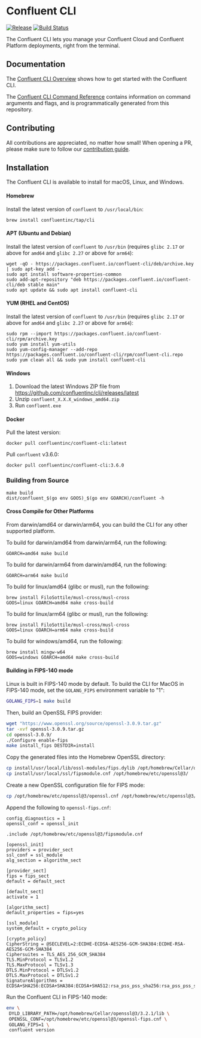 # Confluent CLI

[![Release](https://img.shields.io/github/v/release/confluentinc/cli)](https://github.com/confluentinc/cli/releases/latest)
[![Build Status](https://semaphore.ci.confluent.io/badges/cli/branches/main.svg?style=shields&key=36d1298e-932a-4d04-8cd0-2483a2a6ab85)](https://semaphore.ci.confluent.io/projects/cli)

The Confluent CLI lets you manage your Confluent Cloud and Confluent Platform deployments, right from the terminal.

## Documentation

The [Confluent CLI Overview](https://docs.confluent.io/confluent-cli/current/overview.html) shows how to get started with the Confluent CLI.

The [Confluent CLI Command Reference](https://docs.confluent.io/confluent-cli/current/command-reference/index.html)
contains information on command arguments and flags, and is programmatically generated from this repository.

## Contributing

All contributions are appreciated, no matter how small!
When opening a PR, please make sure to follow our [contribution guide](CONTRIBUTING.md).

## Installation

The Confluent CLI is available to install for macOS, Linux, and Windows.

#### Homebrew

Install the latest version of `confluent` to `/usr/local/bin`:

    brew install confluentinc/tap/cli

#### APT (Ubuntu and Debian)

Install the latest version of `confluent` to `/usr/bin` (requires `glibc 2.17` or above for `amd64` and `glibc 2.27` or above for `arm64`):

    wget -qO - https://packages.confluent.io/confluent-cli/deb/archive.key | sudo apt-key add -
    sudo apt install software-properties-common
    sudo add-apt-repository "deb https://packages.confluent.io/confluent-cli/deb stable main"
    sudo apt update && sudo apt install confluent-cli

#### YUM (RHEL and CentOS)

Install the latest version of `confluent` to `/usr/bin` (requires `glibc 2.17` or above for `amd64` and `glibc 2.27` or above for `arm64`):

    sudo rpm --import https://packages.confluent.io/confluent-cli/rpm/archive.key
    sudo yum install yum-utils
    sudo yum-config-manager --add-repo https://packages.confluent.io/confluent-cli/rpm/confluent-cli.repo
    sudo yum clean all && sudo yum install confluent-cli

#### Windows

1. Download the latest Windows ZIP file from https://github.com/confluentinc/cli/releases/latest
2. Unzip `confluent_X.X.X_windows_amd64.zip`
3. Run `confluent.exe`

#### Docker

Pull the latest version:

    docker pull confluentinc/confluent-cli:latest

Pull `confluent` v3.6.0:

    docker pull confluentinc/confluent-cli:3.6.0

### Building from Source

    make build
    dist/confluent_$(go env GOOS)_$(go env GOARCH)/confluent -h

#### Cross Compile for Other Platforms

From darwin/amd64 or darwin/arm64, you can build the CLI for any other supported platform.

To build for darwin/amd64 from darwin/arm64, run the following:

    GOARCH=amd64 make build

To build for darwin/arm64 from darwin/amd64, run the following:

    GOARCH=arm64 make build

To build for linux/amd64 (glibc or musl), run the following:

    brew install FiloSottile/musl-cross/musl-cross
    GOOS=linux GOARCH=amd64 make cross-build

To build for linux/arm64 (glibc or musl), run the following:

    brew install FiloSottile/musl-cross/musl-cross
    GOOS=linux GOARCH=arm64 make cross-build

To build for windows/amd64, run the following:

    brew install mingw-w64
    GOOS=windows GOARCH=amd64 make cross-build

#### Building in FIPS-140 mode

Linux is built in FIPS-140 mode by default. To build the CLI for MacOS in FIPS-140 mode, set the `GOLANG_FIPS` environment variable to "1":

```bash
GOLANG_FIPS=1 make build
```

Then, build an OpenSSL FIPS provider:

```bash
wget "https://www.openssl.org/source/openssl-3.0.9.tar.gz"
tar -xvf openssl-3.0.9.tar.gz
cd openssl-3.0.9/
./Configure enable-fips
make install_fips DESTDIR=install
```

Copy the generated files into the Homebrew OpenSSL directory:

```bash
cp install/usr/local/lib/ossl-modules/fips.dylib /opt/homebrew/Cellar/openssl@3/3.2.1/lib/ossl-modules
cp install/usr/local/ssl/fipsmodule.cnf /opt/homebrew/etc/openssl@3/
```

Create a new OpenSSL configuration file for FIPS mode:

```bash
cp /opt/homebrew/etc/openssl@3/openssl.cnf /opt/homebrew/etc/openssl@3/openssl-fips.cnf
```

Append the following to `openssl-fips.cnf`:

```
config_diagnostics = 1
openssl_conf = openssl_init

.include /opt/homebrew/etc/openssl@3/fipsmodule.cnf

[openssl_init]
providers = provider_sect
ssl_conf = ssl_module
alg_section = algorithm_sect

[provider_sect]
fips = fips_sect
default = default_sect

[default_sect]
activate = 1

[algorithm_sect]
default_properties = fips=yes

[ssl_module]
system_default = crypto_policy

[crypto_policy]
CipherString = @SECLEVEL=2:ECDHE-ECDSA-AES256-GCM-SHA384:ECDHE-RSA-AES256-GCM-SHA384
Ciphersuites = TLS_AES_256_GCM_SHA384
TLS.MinProtocol = TLSv1.2
TLS.MaxProtocol = TLSv1.3
DTLS.MinProtocol = DTLSv1.2
DTLS.MaxProtocol = DTLSv1.2
SignatureAlgorithms = ECDSA+SHA256:ECDSA+SHA384:ECDSA+SHA512:rsa_pss_pss_sha256:rsa_pss_pss_sha384:rsa_pss_pss_sha512:rsa_pss_rsae_sha256:rsa_pss_rsae_sha384:rsa_pss_rsae_sha512:RSA+SHA256:RSA+SHA384:RSA+SHA512:ECDSA+SHA224:RSA+SHA224
```

Run the Confluent CLI in FIPS-140 mode:

```bash
env \
 DYLD_LIBRARY_PATH=/opt/homebrew/Cellar/openssl@3/3.2.1/lib \
 OPENSSL_CONF=/opt/homebrew/etc/openssl@3/openssl-fips.cnf \
 GOLANG_FIPS=1 \
 confluent version
```
